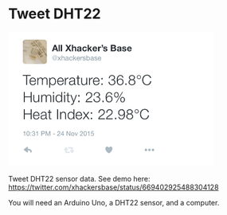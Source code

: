 # Tweet DHT22

<img src="screenshot.png" width="414" alt="Twitter Screenshot">

Tweet DHT22 sensor data. See demo here: https://twitter.com/xhackersbase/status/669402925488304128

You will need an Arduino Uno, a DHT22 sensor, and a computer.
